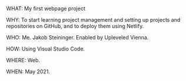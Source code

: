 WHAT:
My first webpage project

WHY:
To start learning project management and setting up projects and repositories on GitHub, and to deploy them using Netlify.

WHO:
Me. Jakob Steininger. Enabled by Upleveled Vienna.

HOW:
Using Visual Studio Code.

WHERE:
Web.

WHEN:
May 2021.
